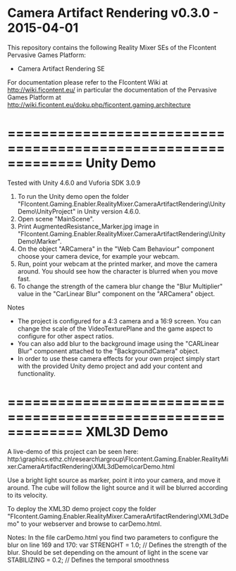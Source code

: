 Camera Artifact Rendering v0.3.0 - 2015-04-01
=============================================================
This repository contains the following Reality Mixer SEs of the FIcontent Pervasive Games Platform:
  * Camera Artifact Rendering SE 
  
For documentation please refer to the FIcontent Wiki at http://wiki.ficontent.eu/ in particular
the documentation of the Pervasive Games Platform at http://wiki.ficontent.eu/doku.php/ficontent.gaming.architecture

=============================================================
Unity Demo
=============================================================
Tested with Unity 4.6.0 and Vuforia SDK 3.0.9

1) To run the Unity demo open the folder "FIcontent.Gaming.Enabler.RealityMixer.CameraArtifactRendering\UnityDemo\UnityProject" in Unity version 4.6.0.
2) Open scene "MainScene".
3) Print AugmentedResistance_Marker.jpg image in "FIcontent.Gaming.Enabler.RealityMixer.CameraArtifactRendering\UnityDemo\Marker".
4) On the object "ARCamera" in the "Web Cam Behaviour" component choose your camera device, for example your webcam.
5) Run, point your webcam at the printed marker, and move the camera around. You should see how the character is blurred when you move fast.
6) To change the strength of the camera blur change the "Blur Multiplier" value in the "CarLinear Blur" component on the "ARCamera" object.


Notes
- The project is configured for a 4:3 camera and a 16:9 screen. You can change the scale of the VideoTexturePlane and the game aspect to configure for other aspect ratios.
- You can also add blur to the background image using the "CARLinear Blur" component attached to the "BackgroundCamera" object.
- In order to use these camera effects for your own project simply start with the provided Unity demo project and add your content and functionality.

=============================================================
XML3D Demo
=============================================================

A live-demo of this project can be seen here:
http:\graphics.ethz.ch\research\argroup\FIcontent.Gaming.Enabler.RealityMixer.CameraArtifactRendering\XML3dDemo\carDemo.html

Use a bright light source as marker, point it into your camera, and move it around. The cube will follow the light source and it will be blurred according to its velocity.

To deploy the XML3D demo project copy the folder "FIcontent.Gaming.Enabler.RealityMixer.CameraArtifactRendering\XML3dDemo" to your webserver and browse to carDemo.html. 

Notes:
In the file carDemo.html you find two parameters to configure the blur on line 169 and 170:
	var STRENGHT = 1.0;			// Defines the strength of the blur. Should be set depending 								on the amount of light in the scene
	var STABILIZING = 0.2;		// Defines the temporal smoothness